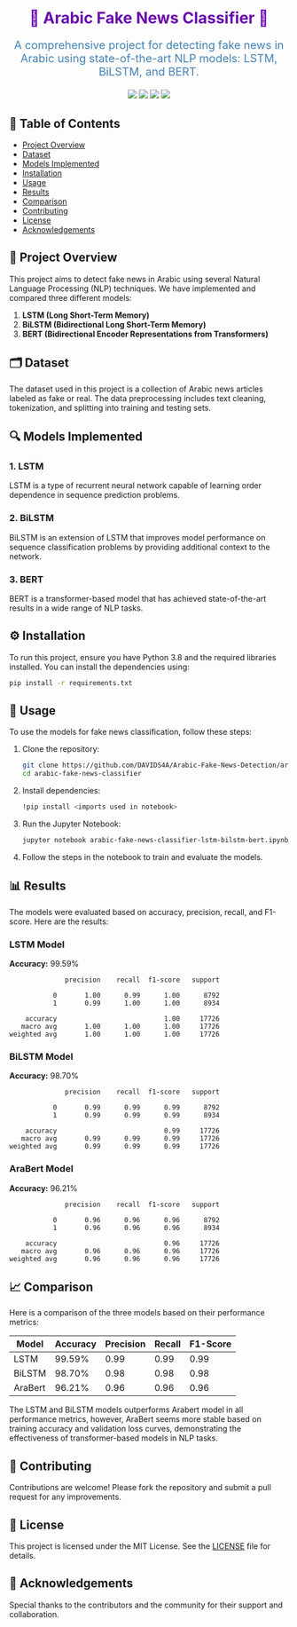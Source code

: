 
<h1 align="center" style="color:#6a0dad;">📰 Arabic Fake News Classifier 📰</h1>
<p align="center" style="font-size:20px;color:#4682b4;">A comprehensive project for detecting fake news in Arabic using state-of-the-art NLP models: LSTM, BiLSTM, and BERT.</p>

<p align="center">
  <img src="https://img.shields.io/badge/License-MIT-blue.svg">
  <img src="https://img.shields.io/badge/Python-3.8-blue.svg">
  <img src="https://img.shields.io/badge/Keras-2.4.3-orange.svg">
  <img src="https://img.shields.io/badge/transformers-4.5.1-yellow.svg">
</p>

## 📑 Table of Contents
- [Project Overview](#project-overview)
- [Dataset](#dataset)
- [Models Implemented](#models-implemented)
- [Installation](#installation)
- [Usage](#usage)
- [Results](#results)
- [Comparison](#comparison)
- [Contributing](#contributing)
- [License](#license)
- [Acknowledgements](#acknowledgements)

## 📌 Project Overview
This project aims to detect fake news in Arabic using several Natural Language Processing (NLP) techniques. We have implemented and compared three different models:
1. **LSTM (Long Short-Term Memory)**
2. **BiLSTM (Bidirectional Long Short-Term Memory)**
3. **BERT (Bidirectional Encoder Representations from Transformers)**

## 🗂 Dataset
The dataset used in this project is a collection of Arabic news articles labeled as fake or real. The data preprocessing includes text cleaning, tokenization, and splitting into training and testing sets.

## 🔍 Models Implemented
### 1. LSTM
LSTM is a type of recurrent neural network capable of learning order dependence in sequence prediction problems.

### 2. BiLSTM
BiLSTM is an extension of LSTM that improves model performance on sequence classification problems by providing additional context to the network.

### 3. BERT
BERT is a transformer-based model that has achieved state-of-the-art results in a wide range of NLP tasks.

## ⚙️ Installation
To run this project, ensure you have Python 3.8 and the required libraries installed. You can install the dependencies using:

```bash
pip install -r requirements.txt
```

## 🚀 Usage
To use the models for fake news classification, follow these steps:

1. Clone the repository:
    ```bash
    git clone https://github.com/DAVIDS4A/Arabic-Fake-News-Detection/arabic-fake-news-classifier-lstm-bilstm-bert.git
    cd arabic-fake-news-classifier
    ```

2. Install dependencies:
    ```bash
    !pip install <imports used in notebook>
    ```

3. Run the Jupyter Notebook:
    ```bash
    jupyter notebook arabic-fake-news-classifier-lstm-bilstm-bert.ipynb
    ```

4. Follow the steps in the notebook to train and evaluate the models.

## 📊 Results
The models were evaluated based on accuracy, precision, recall, and F1-score. Here are the results:

### LSTM Model
**Accuracy:** 99.59%
```plaintext
              precision    recall  f1-score   support

           0       1.00      0.99      1.00      8792
           1       0.99      1.00      1.00      8934

    accuracy                           1.00     17726
   macro avg       1.00      1.00      1.00     17726
weighted avg       1.00      1.00      1.00     17726
```

### BiLSTM Model
**Accuracy:** 98.70%
```plaintext
              precision    recall  f1-score   support

           0       0.99      0.99      0.99      8792
           1       0.99      0.99      0.99      8934

    accuracy                           0.99     17726
   macro avg       0.99      0.99      0.99     17726
weighted avg       0.99      0.99      0.99     17726
```

### AraBert Model
**Accuracy:** 96.21%
```plaintext
              precision    recall  f1-score   support

           0       0.96      0.96      0.96      8792
           1       0.96      0.96      0.96      8934

    accuracy                           0.96     17726
   macro avg       0.96      0.96      0.96     17726
weighted avg       0.96      0.96      0.96     17726
```

## 📈 Comparison
Here is a comparison of the three models based on their performance metrics:

| Model        | Accuracy | Precision | Recall | F1-Score |
|--------------|----------|-----------|--------|----------|
| LSTM         | 99.59%   | 0.99      | 0.99   | 0.99     |
| BiLSTM       | 98.70%   | 0.98      | 0.98   | 0.98     |
| AraBert      | 96.21%   | 0.96      | 0.96   | 0.96     |

The LSTM and BiLSTM models outperforms Arabert model in all performance metrics, however, AraBert seems more stable based on training accuracy and validation loss curves, demonstrating the effectiveness of transformer-based models in NLP tasks.

## 🤝 Contributing
Contributions are welcome! Please fork the repository and submit a pull request for any improvements.

## 📄 License
This project is licensed under the MIT License. See the [LICENSE](LICENSE) file for details.

## 🙏 Acknowledgements
Special thanks to the contributors and the community for their support and collaboration.
